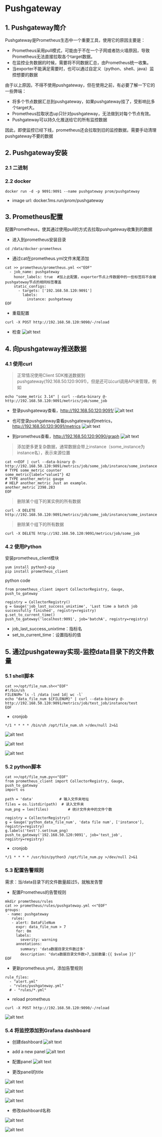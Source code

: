 # Pushgateway

## 1. Pushgateway简介
Pushgateway是Prometheus生态中一个重要工具，使用它的原因主要是：
* Prometheus采用pull模式，可能由于不在一个子网或者防火墙原因，导致Prometheus无法直接拉取各个target数据。
* 在监控业务数据的时候，需要将不同数据汇总，由Prometheus统一收集。
* 当exporter不能满足需要时，也可以通过自定义（python、shell、java）监控想要的数据

由于以上原因，不得不使用pushgateway，但在使用之前，有必要了解一下它的一些弊端：
* 将多个节点数据汇总到pushgateway，如果pushgateway挂了，受影响比多个target大。
* Prometheus拉取状态up只针对pushgateway，无法做到对每个节点有效。
* Pushgateway可以持久化推送给它的所有监控数据

因此，即使监控已经下线，prometheus还会拉取到旧的监控数据，需要手动清理pushgateway不要的数据


## 2. Pushgateway安装

### 2.1 二进制


### 2.2 docker
```
docker run -d -p 9091:9091 --name pushgateway prom/pushgateway
```
* image url: docker.1ms.run/prom/pushgateway

## 3. Prometheus配置
配置Prometheus，使其通过使用pull的方式去拉取pushgateway收集到的数据

* 进入到prometheus安装目录
```
cd /data/docker-prometheus
```

* 通过cat在prometheus.yml文件末尾添加
```
cat >> prometheus/prometheus.yml <<"EOF"
  - job_name: pushgateway
    honor_labels: true  #加上此配置，exporter节点上传数据中的一些标签将不会被pushgateway节点的相同标签覆盖
    static_configs:
      - targets: ['192.168.50.120:9091']
        labels:
          instance: pushgateway
EOF
```

* 重载配置
```
curl -X POST http://192.168.50.120:9090/-/reload
```

* 检查
![alt text](image.png)


## 4. 向pushgateway推送数据
### 4.1 使用curl
> 正常情况使用Client SDK推送数据到pushgateway(192.168.50.120:9091)，但是还可以curl调用API来管理，例如
```
echo "some_metric 3.14" | curl --data-binary @- http://192.168.50.120:9091/metrics/job/some_job
```
* 登录pushgateway查看，http://192.168.50.120:9091/
![alt text](image-1.png)

* 也可登录pushgateway查看pushgateway的metrics，http://192.168.50.120:9091/metrics
![alt text](image-2.png)

* 到prometheus查看，http://192.168.50.120:9090/graph
![alt text](image-3.png)



> 添加更多更复杂数据，通常数据会带上instance（some_instance为instance名），表示来源位置
```
cat <<EOF | curl --data-binary @- http://192.168.50.120:9091/metrics/job/some_job/instance/some_instance
# TYPE some_metric counter
some_metric{label="value1"} 42
# TYPE another_metric gauge
# HELP another_metric Just an example.
another_metric 2398.283
EOF
```

> 删除某个组下的某实例的所有数据
```
curl -X DELETE http://192.168.50.120:9091/metrics/job/some_job/instance/some_instance
```

> 删除某个组下的所有数据
```
curl -X DELETE http://192.168.50.120:9091/metrics/job/some_job
```

### 4.2 使用Python
安装prometheus_client模块
```
yum install python3-pip
pip install prometheus_client
```
python code
```
from prometheus_client import CollectorRegistry, Gauge, push_to_gateway

registry = CollectorRegistry()
g = Gauge('job_last_success_unixtime', 'Last time a batch job successfully finished', registry=registry)
g.set_to_current_time()
push_to_gateway('localhost:9091', job='batchA', registry=registry)
```
* job_last_success_unixtime：指标名
* set_to_current_time：设置指标的值

## 5. 通过pushgateway实现-监控data目录下的文件数量

### 5.1 shell脚本
```
cat >>/opt/file_num.sh<<"EOF"
#!/bin/sh
FILENUM=`ls -l /data |sed 1d| wc -l`
echo "data_file_num ${FILENUM}" | curl --data-binary @- http://192.168.50.120:9091/metrics/job/test_job/instance/test
EOF
```
* cronjob
```
*/1 * * * * /bin/sh /opt/file_num.sh >/dev/null 2>&1
```

![alt text](image-4.png)

![alt text](image-5.png)

![alt text](image-6.png)

### 5.2 python脚本
```
cat >>/opt/file_num.py<<"EOF"
from prometheus_client import CollectorRegistry, Gauge, push_to_gateway
import os

path = 'data'            # 输入文件夹地址
files = os.listdir(path)  # 读入文件夹
num_png = len(files)         # 统计文件夹中的文件个数

registry = CollectorRegistry()
g = Gauge('python_data_file_num', 'data file num', ['instance'], registry=registry)
g.labels('test').set(num_png)
push_to_gateway('192.168.50.120:9091', job='test_job', registry=registry)
```
* cronjob
```
*/1 * * * * /usr/bin/python3 /opt/file_num.py >/dev/null 2>&1
```



### 5.3 配置告警规则
需求：当/data目录下的文件数量超过5，就触发告警

* 配置Prometheus的告警规则
```
mkdir prometheus/rules
cat >> prometheus/rules/pushgateway.yml <<"EOF"
groups:
 - name: pushgateway
   rules:
   - alert: DataFileNum
     expr: data_file_num > 7
     for: 0m
     labels:
       severity: warning
     annotations:
       summary: 'data数据目录文件数过多'
       description: "data数据目录文件数>7,当前数量:{{ $value }}"
EOF
```
* 更新prometheus.yml，添加告警规则
```
rule_files:
  - "alert.yml"
  - "rules/pushgateway.yml"
  # - "rules/*.yml"
```
* reload prometheus
```
curl -X POST http://192.168.50.120:9090/-/reload
```
![alt text](image-15.png)


### 5.4 将监控添加到Grafana dashboard
* 创建dashboard
![alt text](image-7.png)

* add a new panel
![alt text](image-8.png)

* 配置panel
![alt text](image-9.png)

* 更改panel的title

![alt text](image-10.png)

![alt text](image-11.png)

![alt text](image-12.png)

* 修改dashboard名称

![alt text](image-13.png)

![alt text](image-14.png)